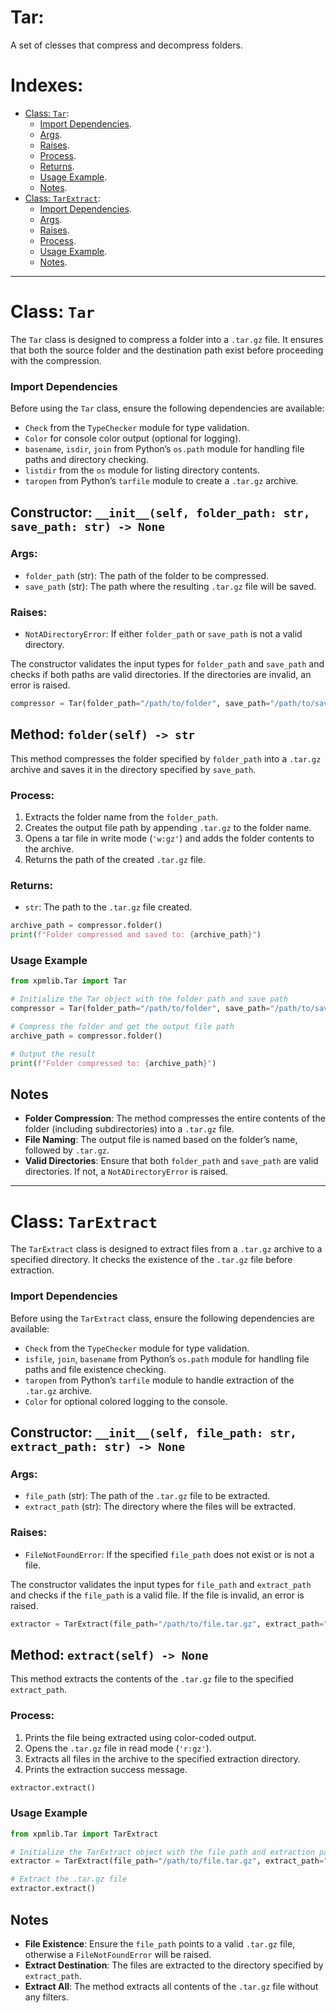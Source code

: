 # Tar:
A set of clesses that compress and decompress folders.


# Indexes:
- [Class: `Tar`](#class-tar):
    - [Import Dependencies](#import-dependencies).
    - [Args](#args).
    - [Raises](#raises).
    - [Process](#process).
    - [Returns](#returns).
    - [Usage Example](#usage-example).
    - [Notes](#notes).
- [Class: `TarExtract`](#class-tarextract): 
    - [Import Dependencies](#import-dependencies-1).
    - [Args](#args-1).
    - [Raises](#raises-1).
    - [Process](#process-1).
    - [Usage Example](#usage-example-1).
    - [Notes](#notes-1).

---
# Class: `Tar`

The `Tar` class is designed to compress a folder into a `.tar.gz` file. It ensures that both the source folder and the destination path exist before proceeding with the compression.

### Import Dependencies

Before using the `Tar` class, ensure the following dependencies are available:
- `Check` from the `TypeChecker` module for type validation.
- `Color` for console color output (optional for logging).
- `basename`, `isdir`, `join` from Python’s `os.path` module for handling file paths and directory checking.
- `listdir` from the `os` module for listing directory contents.
- `taropen` from Python’s `tarfile` module to create a `.tar.gz` archive.

## Constructor: `__init__(self, folder_path: str, save_path: str) -> None`

### Args:
- `folder_path` (str): The path of the folder to be compressed.
- `save_path` (str): The path where the resulting `.tar.gz` file will be saved.

### Raises:
- `NotADirectoryError`: If either `folder_path` or `save_path` is not a valid directory.

The constructor validates the input types for `folder_path` and `save_path` and checks if both paths are valid directories. If the directories are invalid, an error is raised.

```python
compressor = Tar(folder_path="/path/to/folder", save_path="/path/to/save")
```

## Method: `folder(self) -> str`

This method compresses the folder specified by `folder_path` into a `.tar.gz` archive and saves it in the directory specified by `save_path`.

### Process:
1. Extracts the folder name from the `folder_path`.
2. Creates the output file path by appending `.tar.gz` to the folder name.
3. Opens a tar file in write mode (`'w:gz'`) and adds the folder contents to the archive.
4. Returns the path of the created `.tar.gz` file.

### Returns:
- `str`: The path to the `.tar.gz` file created.

```python
archive_path = compressor.folder()
print(f"Folder compressed and saved to: {archive_path}")
```

### Usage Example

```python
from xpmlib.Tar import Tar

# Initialize the Tar object with the folder path and save path
compressor = Tar(folder_path="/path/to/folder", save_path="/path/to/save")

# Compress the folder and get the output file path
archive_path = compressor.folder()

# Output the result
print(f"Folder compressed to: {archive_path}")
```

## Notes
- **Folder Compression**: The method compresses the entire contents of the folder (including subdirectories) into a `.tar.gz` file.
- **File Naming**: The output file is named based on the folder’s name, followed by `.tar.gz`.
- **Valid Directories**: Ensure that both `folder_path` and `save_path` are valid directories. If not, a `NotADirectoryError` is raised.



---
# Class: `TarExtract`

The `TarExtract` class is designed to extract files from a `.tar.gz` archive to a specified directory. It checks the existence of the `.tar.gz` file before extraction.

### Import Dependencies

Before using the `TarExtract` class, ensure the following dependencies are available:
- `Check` from the `TypeChecker` module for type validation.
- `isfile`, `join`, `basename` from Python’s `os.path` module for handling file paths and file existence checking.
- `taropen` from Python’s `tarfile` module to handle extraction of the `.tar.gz` archive.
- `Color` for optional colored logging to the console.

## Constructor: `__init__(self, file_path: str, extract_path: str) -> None`

### Args:
- `file_path` (str): The path of the `.tar.gz` file to be extracted.
- `extract_path` (str): The directory where the files will be extracted.

### Raises:
- `FileNotFoundError`: If the specified `file_path` does not exist or is not a file.

The constructor validates the input types for `file_path` and `extract_path` and checks if the `file_path` is a valid file. If the file is invalid, an error is raised.

```python
extractor = TarExtract(file_path="/path/to/file.tar.gz", extract_path="/path/to/extract")
```

## Method: `extract(self) -> None`

This method extracts the contents of the `.tar.gz` file to the specified `extract_path`.

### Process:
1. Prints the file being extracted using color-coded output.
2. Opens the `.tar.gz` file in read mode (`'r:gz'`).
3. Extracts all files in the archive to the specified extraction directory.
4. Prints the extraction success message.

```python
extractor.extract()
```

### Usage Example

```python
from xpmlib.Tar import TarExtract

# Initialize the TarExtract object with the file path and extraction path
extractor = TarExtract(file_path="/path/to/file.tar.gz", extract_path="/path/to/extract")

# Extract the .tar.gz file
extractor.extract()
```

## Notes
- **File Existence**: Ensure the `file_path` points to a valid `.tar.gz` file, otherwise a `FileNotFoundError` will be raised.
- **Extract Destination**: The files are extracted to the directory specified by `extract_path`.
- **Extract All**: The method extracts all contents of the `.tar.gz` file without any filters.